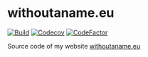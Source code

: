 # withoutaname.eu

[![Build](https://github.com/WithoutAName25/withoutaname.eu/actions/workflows/CI.yml/badge.svg)](https://github.com/WithoutAName25/withoutaname.eu/actions/workflows/CICD.yml)
[![Codecov](https://img.shields.io/codecov/c/gh/withoutaname25/withoutaname.eu?logo=codecov)](https://codecov.io/gh/WithoutAName25/withoutaname.eu)
[![CodeFactor](https://www.codefactor.io/repository/github/withoutaname25/withoutaname.eu/badge)](https://www.codefactor.io/repository/github/withoutaname25/withoutaname.eu)

Source code of my website [withoutaname.eu](https://withoutaname.eu)
